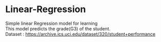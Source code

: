 # Linear-Regression
Simple linear Regression model for learning<br>
This model predicts the grade(G3) of the student.<br>
Dataset : https://archive.ics.uci.edu/dataset/320/student+performance
